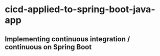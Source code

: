 # cicd-applied-to-spring-boot-java-app
Implementing continuous integration / continuous on Spring Boot
----
